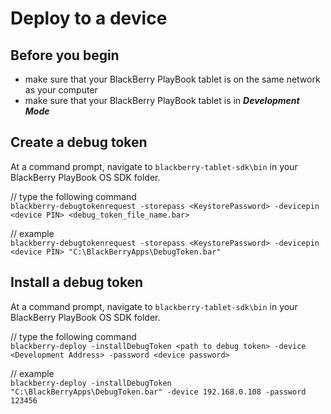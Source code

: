 # Deploy to a device

## Before you begin

* make sure that your BlackBerry PlayBook tablet is on the same network as your computer
* make sure that your BlackBerry PlayBook tablet is in ***Development Mode***

## Create a debug token

At a command prompt, navigate to `blackberry-tablet-sdk\bin` in your BlackBerry PlayBook OS SDK folder.

// type the following command <br />
`blackberry-debugtokenrequest -storepass <KeystorePassword> -devicepin <device PIN> <debug_token_file_name.bar>`

// example <br />
`blackberry-debugtokenrequest -storepass <KeystorePassword> -devicepin <device PIN> "C:\BlackBerryApps\DebugToken.bar"`

## Install a debug token

At a command prompt, navigate to `blackberry-tablet-sdk\bin` in your BlackBerry PlayBook OS SDK folder.

// type the following command <br />
`blackberry-deploy -installDebugToken <path to debug token> -device <Development Address> -password <device password>`

// example <br />
`blackberry-deploy -installDebugToken "C:\BlackBerryApps\DebugToken.bar" -device 192.168.0.108 -password 123456`

